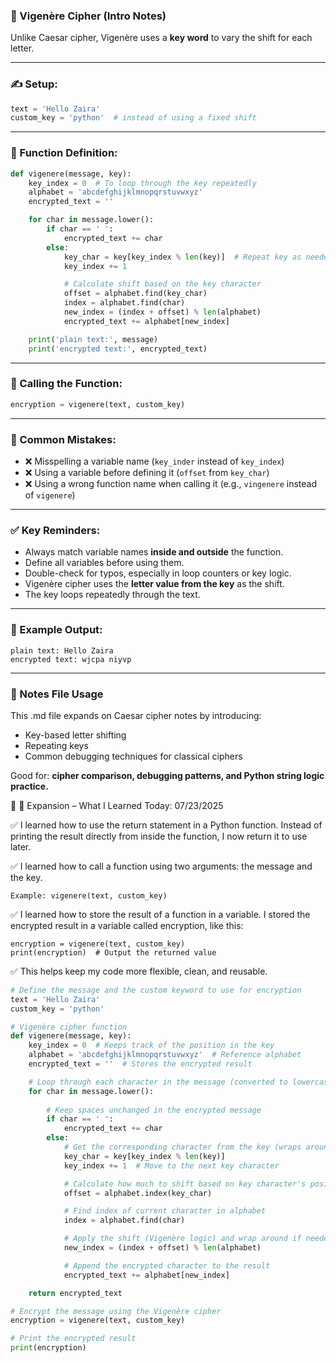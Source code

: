 ### 🔐 Vigenère Cipher (Intro Notes)

Unlike Caesar cipher, Vigenère uses a **key word** to vary the shift for each letter.

---

### ✍️ Setup:

```python
text = 'Hello Zaira'
custom_key = 'python'  # instead of using a fixed shift
```

---

### 🔧 Function Definition:

```python
def vigenere(message, key):
    key_index = 0  # To loop through the key repeatedly
    alphabet = 'abcdefghijklmnopqrstuvwxyz'
    encrypted_text = ''

    for char in message.lower():
        if char == ' ':
            encrypted_text += char
        else:
            key_char = key[key_index % len(key)]  # Repeat key as needed
            key_index += 1

            # Calculate shift based on the key character
            offset = alphabet.find(key_char)
            index = alphabet.find(char)
            new_index = (index + offset) % len(alphabet)
            encrypted_text += alphabet[new_index]

    print('plain text:', message)
    print('encrypted text:', encrypted_text)
```

---

### 🚀 Calling the Function:

```python
encryption = vigenere(text, custom_key)
```

---

### 🚨 Common Mistakes:

* ❌ Misspelling a variable name (`key_inder` instead of `key_index`)
* ❌ Using a variable before defining it (`offset` from `key_char`)
* ❌ Using a wrong function name when calling it (e.g., `vingenere` instead of `vigenere`)

---

### ✅ Key Reminders:

* Always match variable names **inside and outside** the function.
* Define all variables before using them.
* Double-check for typos, especially in loop counters or key logic.
* Vigenère cipher uses the **letter value from the key** as the shift.
* The key loops repeatedly through the text.

---

### 🧠 Example Output:

```text
plain text: Hello Zaira
encrypted text: wjcpa niyvp
```

---

### 📁 Notes File Usage

This .md file expands on Caesar cipher notes by introducing:
- Key-based letter shifting
- Repeating keys
- Common debugging techniques for classical ciphers

Good for: **cipher comparison, debugging patterns, and Python string logic practice.**

📌 📘 Expansion – What I Learned Today: 07/23/2025

✅ I learned how to use the return statement in a Python function.
    Instead of printing the result directly from inside the function, I now return it to use later.

✅ I learned how to call a function using two arguments: the message and the key.
```    
Example: vigenere(text, custom_key)
```
✅ I learned how to store the result of a function in a variable.
 I stored the encrypted result in a variable called encryption, like this:

```
encryption = vigenere(text, custom_key)
print(encryption)  # Output the returned value
```

✅ This helps keep my code more flexible, clean, and reusable.
```python
# Define the message and the custom keyword to use for encryption
text = 'Hello Zaira'
custom_key = 'python'

# Vigenère cipher function
def vigenere(message, key):
    key_index = 0  # Keeps track of the position in the key
    alphabet = 'abcdefghijklmnopqrstuvwxyz'  # Reference alphabet
    encrypted_text = ''  # Stores the encrypted result

    # Loop through each character in the message (converted to lowercase)
    for char in message.lower():
        
        # Keep spaces unchanged in the encrypted message
        if char == ' ':
            encrypted_text += char
        else:
            # Get the corresponding character from the key (wraps around with %)
            key_char = key[key_index % len(key)]
            key_index += 1  # Move to the next key character

            # Calculate how much to shift based on key character's position in alphabet
            offset = alphabet.index(key_char)

            # Find index of current character in alphabet
            index = alphabet.find(char)

            # Apply the shift (Vigenère logic) and wrap around if needed
            new_index = (index + offset) % len(alphabet)

            # Append the encrypted character to the result
            encrypted_text += alphabet[new_index]

    return encrypted_text

# Encrypt the message using the Vigenère cipher
encryption = vigenere(text, custom_key)

# Print the encrypted result
print(encryption)

